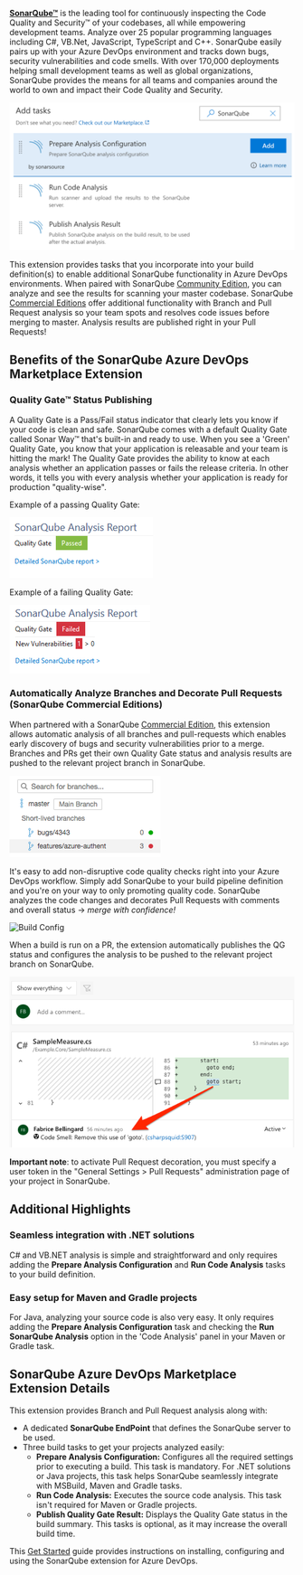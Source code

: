 **[SonarQube™][SQ]** is the leading tool for continuously inspecting the Code Quality and Security™ of your codebases, all while empowering development teams. Analyze over 25 popular programming languages including C#, VB.Net, JavaScript, TypeScript and C++. SonarQube easily pairs up with your Azure DevOps environment and tracks down bugs, security vulnerabilities and code smells. With over 170,000 deployments helping small development teams as well as global organizations, SonarQube provides the means for all teams and companies around the world to own and impact their Code Quality and Security.

![SonarQube in Your Workflow](img/tasks.png)

This extension provides tasks that you incorporate into your build definition(s) to enable additional SonarQube functionality in Azure DevOps environments. When paired with SonarQube [Community Edition][CE], you can analyze and see the results for scanning your master codebase. SonarQube [Commercial Editions][DE] offer additional functionality with Branch and Pull Request analysis so your team spots and resolves code issues before merging to master. Analysis results are published right in your Pull Requests!

## Benefits of the SonarQube Azure DevOps Marketplace Extension

### Quality Gate™ Status Publishing
A Quality Gate is a Pass/Fail status indicator that clearly lets you know if your code is clean and safe. SonarQube comes with a default Quality Gate called Sonar Way™ that's built-in and ready to use. When you see a 'Green' Quality Gate, you know that your application is releasable and your team is hitting the mark! The Quality Gate provides the ability to know at each analysis whether an application passes or fails the release criteria. In other words, it tells you with every analysis whether your application is ready for production "quality-wise".

Example of a passing Quality Gate:

![Passed Quality Gate](img/sq-analysis-report-passed.png)

Example of a failing Quality Gate:

![Failed Quality Gate](img/sq-analysis-report-failed.png)

### Automatically Analyze Branches and Decorate Pull Requests (SonarQube Commercial Editions)
When partnered with a SonarQube [Commercial Edition][DE], this extension allows automatic analysis of all branches and pull-requests which enables early discovery of bugs and security vulnerabilities prior to a merge. Branches and PRs get their own Quality Gate status and analysis results are pushed to the relevant project branch in SonarQube. 

![Branches](img/branches.png)

It's easy to add non-disruptive code quality checks right into your Azure DevOps workflow. Simply add SonarQube to your build pipeline definition and you're on your way to only promoting quality code. SonarQube analyzes the code changes and decorates Pull Requests with comments and overall status -> _merge with confidence!_

![Build Config](img/Build-pipeline.png)

When a build is run on a PR, the extension automatically publishes the QG status and configures the analysis to be pushed to the relevant project branch on SonarQube.

![PR-Decoration](img/pull-request-decoration.png)

**Important note**: to activate Pull Request decoration, you must specify a user token in the "General Settings > Pull Requests" administration page of your project in SonarQube.

## Additional Highlights
### Seamless integration with .NET solutions
C# and VB.NET analysis is simple and straightforward and only requires adding the **Prepare Analysis Configuration** and **Run Code Analysis** tasks to your build definition.

### Easy setup for Maven and Gradle projects
For Java, analyzing your source code is also very easy. It only requires adding the **Prepare Analysis Configuration** task and checking the **Run SonarQube Analysis** option in the 'Code Analysis' panel in your Maven or Gradle task.

## SonarQube Azure DevOps Marketplace Extension Details
This extension provides Branch and Pull Request analysis along with:
* A dedicated **SonarQube EndPoint** that defines the SonarQube server to be used.
* Three build tasks to get your projects analyzed easily:
  * **Prepare Analysis Configuration:** Configures all the required settings prior to executing a build. This task is mandatory. For .NET solutions or Java projects, this task helps SonarQube seamlessly integrate with MSBuild, Maven and Gradle tasks.
  * **Run Code Analysis:** Executes the source code analysis. This task isn't required for Maven or Gradle projects.
  * **Publish Quality Gate Result:** Displays the Quality Gate status in the build summary. This tasks is optional, as it may increase the overall build time.

This [Get Started][getstarted] guide provides instructions on installing, configuring and using the SonarQube extension for Azure DevOps.

   [SQ]: <https://www.sonarqube.org/>
   [CE]: <https://www.sonarqube.org/downloads/>
   [DE]: <https://www.sonarqube.org/developer-edition/>
   [getstarted]: <http://redirect.sonarsource.com/doc/install-configure-scanner-tfs-ts.html>
